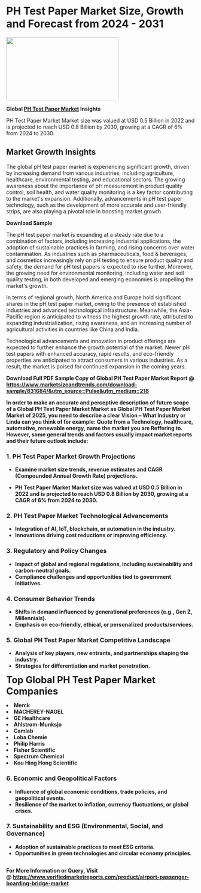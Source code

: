 <H1>PH Test Paper Market Size, Growth and Forecast from 2024 - 2031</H1><img class="aligncenter size-medium wp-image-584254" src="https://thirdeyenews.in/wp-content/uploads/2024/09/Global-Market-Research-300x168.jpeg" alt="" width="300" height="168" /><p><strong>Global&nbsp;<a href="https://www.marketsizeandtrends.com/download-sample/831684/&amp;utm_source=Pulse&amp;utm_medium=218">PH Test Paper Market</a> Insights</strong></p><p>PH Test Paper Market Market size was valued at USD 0.5 Billion in 2022 and is projected to reach USD 0.8 Billion by 2030, growing at a CAGR of 6% from 2024 to 2030.</p><p><h2>Market Growth Insights</h2> <p>The global pH test paper market is experiencing significant growth, driven by increasing demand from various industries, including agriculture, healthcare, environmental testing, and educational sectors. The growing awareness about the importance of pH measurement in product quality control, soil health, and water quality monitoring is a key factor contributing to the market's expansion. Additionally, advancements in pH test paper technology, such as the development of more accurate and user-friendly strips, are also playing a pivotal role in boosting market growth.</p> <p><strong>Download Sample</strong></p> <p>The pH test paper market is expanding at a steady rate due to a combination of factors, including increasing industrial applications, the adoption of sustainable practices in farming, and rising concerns over water contamination. As industries such as pharmaceuticals, food & beverages, and cosmetics increasingly rely on pH testing to ensure product quality and safety, the demand for pH test papers is expected to rise further. Moreover, the growing need for environmental monitoring, including water and soil quality testing, in both developed and emerging economies is propelling the market's growth.</p> <p>In terms of regional growth, North America and Europe hold significant shares in the pH test paper market, owing to the presence of established industries and advanced technological infrastructure. Meanwhile, the Asia-Pacific region is anticipated to witness the highest growth rate, attributed to expanding industrialization, rising awareness, and an increasing number of agricultural activities in countries like China and India.</p> <p>Technological advancements and innovation in product offerings are expected to further enhance the growth potential of the market. Newer pH test papers with enhanced accuracy, rapid results, and eco-friendly properties are anticipated to attract consumers in various industries. As a result, the market is poised for continued expansion in the coming years.</p> <p><strong></p><p><span class=""><strong>Download Full PDF Sample Copy of Global PH Test Paper Market Report</strong> @ <a href="https://www.marketsizeandtrends.com/download-sample/831684/&amp;utm_source=Pulse&amp;utm_medium=218" target="_blank">https://www.marketsizeandtrends.com/download-sample/831684/&amp;utm_source=Pulse&amp;utm_medium=218</a></span></p><p>In order to make an accurate and perceptive description of future scope of a Global&nbsp;PH Test Paper Market Market as Global&nbsp;PH Test Paper Market Market of 2025, you need to describe a clear Vision &ndash; What Industry or Linda can you think of for example: Quote from a Technology, healthcare, automotive, renewable energy, name the market you are Reffering to. However, some general trends and factors usually impact market reports and their future outlook include:</p><h3>1.&nbsp;<strong>PH Test Paper Market Growth Projections</strong></h3><ul><li>Examine market size trends, revenue estimates and CAGR (Compounded Annual Growth Rate) projections.</li><li><p>PH Test Paper Market Market size was valued at USD 0.5 Billion in 2022 and is projected to reach USD 0.8 Billion by 2030, growing at a CAGR of 6% from 2024 to 2030.</p></li></ul><h3>2.&nbsp;<strong>PH Test Paper Market Technological Advancements</strong></h3><ul><li>Integration of AI, IoT, blockchain, or automation in the industry.</li><li>Innovations driving cost reductions or improving efficiency.</li></ul><h3>3.&nbsp;<strong>Regulatory and Policy Changes</strong></h3><ul><li>Impact of global and regional regulations, including sustainability and carbon-neutral goals.</li><li>Compliance challenges and opportunities tied to government initiatives.</li></ul><h3>4.&nbsp;<strong>Consumer Behavior Trends</strong></h3><ul><li>Shifts in demand influenced by generational preferences (e.g., Gen Z, Millennials).</li><li>Emphasis on eco-friendly, ethical, or personalized products/services.</li></ul><h3>5.&nbsp;<strong>Global PH Test Paper Market Competitive Landscape</strong></h3><ul><li>Analysis of key players, new entrants, and partnerships shaping the industry.</li><li>Strategies for differentiation and market penetration.</li></ul><p data-pm-slice="1 1 []"><span style="color: inherit; font-family: inherit; font-size: 25px;">Top Global PH Test Paper Market Companies</span></p><div class="" data-test-id=""><p><li>Merck</li><li> MACHEREY-NAGEL</li><li> GE Healthcare</li><li> Ahlstrom-Munksjo</li><li> Camlab</li><li> Loba Chemie</li><li> Philip Harris</li><li> Fisher Scientific</li><li> Spectrum Chemical</li><li> Kou Hing Hong Scientific</li></p></div><h3>6.&nbsp;<strong>Economic and Geopolitical Factors</strong></h3><ul><li>Influence of global economic conditions, trade policies, and geopolitical events.</li><li>Resilience of the market to inflation, currency fluctuations, or global crises.</li></ul><h3>7.&nbsp;<strong>Sustainability and ESG (Environmental, Social, and Governance)</strong></h3><ul><li>Adoption of sustainable practices to meet ESG criteria.</li><li>Opportunities in green technologies and circular economy principles.</li></ul><h2><strong style="font-size: 14px;">For More Information or Query, Visit @&nbsp;</strong><a style="background-color: #ffffff; font-size: 14px;" href="https://www.marketsizeandtrends.com/report/ph-test-paper-market/" target="_blank">https://www.verifiedmarketreports.com/product/airport-passenger-boarding-bridge-market</a></h2>
